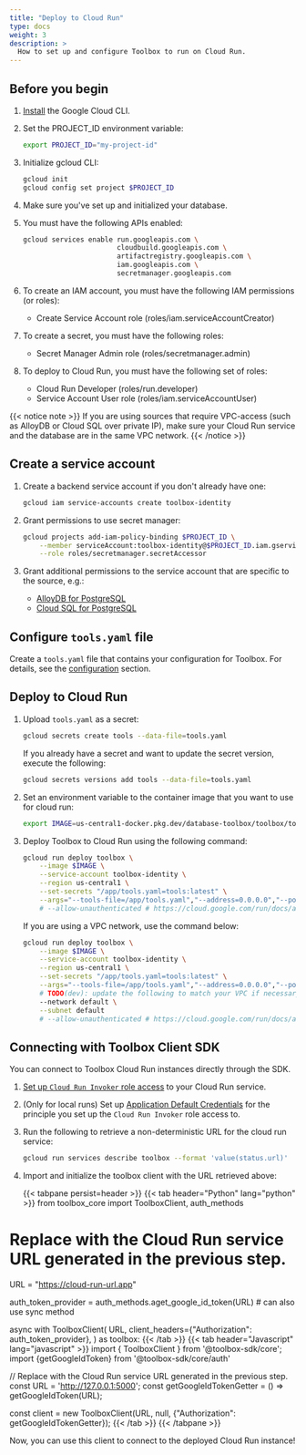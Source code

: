 ```yaml
---
title: "Deploy to Cloud Run"
type: docs
weight: 3
description: >
  How to set up and configure Toolbox to run on Cloud Run.
---
```



## Before you begin

1. [Install](https://cloud.google.com/sdk/docs/install) the Google Cloud CLI.

1. Set the PROJECT_ID environment variable:

    ```bash
    export PROJECT_ID="my-project-id"
    ```

1. Initialize gcloud CLI:

    ```bash
    gcloud init
    gcloud config set project $PROJECT_ID
    ```

1. Make sure you've set up and initialized your database.

1. You must have the following APIs enabled:

    ```bash
    gcloud services enable run.googleapis.com \
                           cloudbuild.googleapis.com \
                           artifactregistry.googleapis.com \
                           iam.googleapis.com \
                           secretmanager.googleapis.com

    ```

1. To create an IAM account, you must have the following IAM permissions (or
   roles):
    - Create Service Account role (roles/iam.serviceAccountCreator)

1. To create a secret, you must have the following roles:
    - Secret Manager Admin role (roles/secretmanager.admin)

1. To deploy to Cloud Run, you must have the following set of roles:
    - Cloud Run Developer (roles/run.developer)
    - Service Account User role (roles/iam.serviceAccountUser)

{{< notice note >}}
If you are using sources that require VPC-access (such as
AlloyDB or Cloud SQL over private IP), make sure your Cloud Run service and the
database are in the same VPC network.
{{< /notice >}}

## Create a service account

1. Create a backend service account if you don't already have one:

    ```bash
    gcloud iam service-accounts create toolbox-identity
    ```

1. Grant permissions to use secret manager:

    ```bash
    gcloud projects add-iam-policy-binding $PROJECT_ID \
        --member serviceAccount:toolbox-identity@$PROJECT_ID.iam.gserviceaccount.com \
        --role roles/secretmanager.secretAccessor
    ```

1. Grant additional permissions to the service account that are specific to the
   source, e.g.:
    - [AlloyDB for PostgreSQL](../resources/sources/alloydb-pg.md#iam-permissions)
    - [Cloud SQL for PostgreSQL](../resources/sources/cloud-sql-pg.md#iam-permissions)

## Configure `tools.yaml` file

Create a `tools.yaml` file that contains your configuration for Toolbox. For
details, see the
[configuration](../resources/sources/)
section.

## Deploy to Cloud Run

1. Upload `tools.yaml` as a secret:

    ```bash
    gcloud secrets create tools --data-file=tools.yaml
    ```

    If you already have a secret and want to update the secret version, execute
    the following:

    ```bash
    gcloud secrets versions add tools --data-file=tools.yaml
    ```

1. Set an environment variable to the container image that you want to use for
   cloud run:

    ```bash
    export IMAGE=us-central1-docker.pkg.dev/database-toolbox/toolbox/toolbox:latest
    ```

1. Deploy Toolbox to Cloud Run using the following command:

    ```bash
    gcloud run deploy toolbox \
        --image $IMAGE \
        --service-account toolbox-identity \
        --region us-central1 \
        --set-secrets "/app/tools.yaml=tools:latest" \
        --args="--tools-file=/app/tools.yaml","--address=0.0.0.0","--port=8080"
        # --allow-unauthenticated # https://cloud.google.com/run/docs/authenticating/public#gcloud
    ```

    If you are using a VPC network, use the command below:

    ```bash
    gcloud run deploy toolbox \
        --image $IMAGE \
        --service-account toolbox-identity \
        --region us-central1 \
        --set-secrets "/app/tools.yaml=tools:latest" \
        --args="--tools-file=/app/tools.yaml","--address=0.0.0.0","--port=8080" \
        # TODO(dev): update the following to match your VPC if necessary
        --network default \
        --subnet default
        # --allow-unauthenticated # https://cloud.google.com/run/docs/authenticating/public#gcloud
    ```

## Connecting with Toolbox Client SDK

You can connect to Toolbox Cloud Run instances directly through the SDK.

1. [Set up `Cloud Run Invoker` role
   access](https://cloud.google.com/run/docs/securing/managing-access#service-add-principals)
   to your Cloud Run service.

1. (Only for local runs) Set up [Application Default
   Credentials](https://cloud.google.com/docs/authentication/set-up-adc-local-dev-environment)
   for the principle you set up the `Cloud Run Invoker` role access to.

1. Run the following to retrieve a non-deterministic URL for the cloud run service:

    ```bash
    gcloud run services describe toolbox --format 'value(status.url)'
    ```

1. Import and initialize the toolbox client with the URL retrieved above:

    {{< tabpane persist=header >}}
{{< tab header="Python" lang="python" >}}
from toolbox_core import ToolboxClient, auth_methods

# Replace with the Cloud Run service URL generated in the previous step.
URL = "https://cloud-run-url.app"

auth_token_provider = auth_methods.aget_google_id_token(URL) # can also use sync method

async with ToolboxClient(
    URL,
    client_headers={"Authorization": auth_token_provider},
) as toolbox:
{{< /tab >}}
{{< tab header="Javascript" lang="javascript" >}}
import { ToolboxClient } from '@toolbox-sdk/core';
import {getGoogleIdToken} from '@toolbox-sdk/core/auth'

// Replace with the Cloud Run service URL generated in the previous step.
const URL = 'http://127.0.0.1:5000';
const getGoogleIdTokenGetter = () => getGoogleIdToken(URL);

const client = new ToolboxClient(URL, null, {"Authorization": getGoogleIdTokenGetter});
{{< /tab >}}
{{< /tabpane >}}


Now, you can use this client to connect to the deployed Cloud Run instance!

